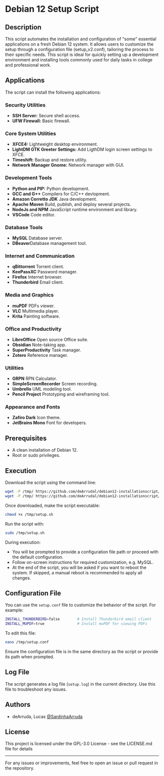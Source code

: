 # Debian 12 Setup Script

## Description
This script automates the installation and configuration of "some" essential applications on a fresh Debian 12 system. It allows users to customize the setup through a configuration file (setup_v2.conf), tailoring the process to their specific needs. This script is ideal for quickly setting up a development environment and installing tools commonly used for daily tasks in college and professional work. 

## Applications
The script can install the following applications:

### Security Utilities
- **SSH Server:** Secure shell access.
- **UFW Firewall:** Basic firewall.
### Core System Utilities
- **XFCE4:** Lightweight desktop environment.
- **LightDM GTK Greeter Settings:** Add LigthDM login screen settings to XFCE.
- **Timeshift:** Backup and restore utility.
- **Network Manager Gnome:** Network manager with GUI.
### Development Tools
- **Python and PIP:** Python development.
- **GCC and G++** Compilers for C/C++ devlopment.
- **Amazon Corretto JDK** Java development.
- **Apache Maven** Build, publish, and deploy several projects.
- **NodeJs and NPM** JavaScript runtime environment and library.
- **VSCode** Code editor.

### Database Tools
- **MySQL** Database server.
- **DBeaver**Database management tool.

### Internet and Communication
- **qBittorrent** Torrent client.
- **KeePassXC** Password manager.
- **Firefox** Internet browser.
- **Thunderbird** Email client.

### Media and Graphics
- **muPDF** PDFs viewer.
- **VLC** Multimedia player.
- **Krita** Painting software.

### Office and Productivity
- **LibreOffice** Open source Office suite.
- **Obsidian** Note-taking app.
- **SuperProductivity** Task manager.
- **Zotero** Reference manager.

### Utilities
- **GRPN** RPN Calculator.
- **SimpleScreenRecorder** Screen recording.
- **Umbrello** UML modeling tool.
- **Pencil Project** Prototyping and wireframing tool.

### Appearance and Fonts
- **Zafiro Dark** Icon theme.
- **JetBrains Mono** Font for developers.

## Prerequisites
- A clean installation of Debian 12.
- Root or sudo privileges.

## Execution
Download the script using the command line:

```bash
wget -P /tmp/ https://github.com/deArrudal/debian12-installationscript/blob/main/script/setup.sh
wget -P /tmp/ https://github.com/deArrudal/debian12-installationscript/blob/main/script/setup.conf
```
Once downloaded, make the script executable:

```bash
chmod +x /tmp/setup.sh
```
Run the script with:

```bash
sudo /tmp/setup.sh
```

During execution:
- You will be prompted to provide a configuration file path or proceed with the default configuration.
- Follow on-screen instructions for required customization, e.g. MySQL.
- At the end of the script, you will be asked if you want to reboot the system. If skipped, a manual reboot is recommended to apply all changes.

## Configuration File
You can use the `setup.conf` file to customize the behavior of the script. For example:

```bash
INSTALL_THUNDERBIRD=false        # Install Thunderbird email client
INSTALL_MUPDF=true               # Install muPDF for viewing PDFs
```
To edit this file:

```bash
nano /tmp/setup.conf
```
Ensure the configuration file is in the same directory as the script or provide its path when prompted.

## Log File
The script generates a log file (`setup.log`) in the current directory. Use this file to troubleshoot any issues.

## Authors

 - deArruda, Lucas [@SardinhaArruda](https://twitter.com/SardinhaArruda)


## License

This project is licensed under the GPL-3.0 License - see the LICENSE.md file for details

---

For any issues or improvements, feel free to open an issue or pull request in the repository.